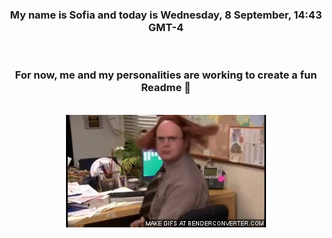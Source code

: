 


<div align="center">
<h3 >My name is Sofia and today is Wednesday, 8 September, 14:43 GMT-4</h3><br>
<h3 >For now, me and my personalities are working to create a fun Readme 👋
</h3><br>
<img src='img/dwight.gif' alt='working...'/>
</div>

